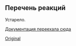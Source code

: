 ## Перечень реакций

Устарело.

[Документация переехала сюда](/docs-test/_export/reactions)
  
[Original](https://telegra.ph/Perechen-reakcij-10-01)